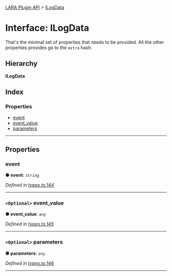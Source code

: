 [LARA Plugin API](../README.md) > [ILogData](../interfaces/ilogdata.md)

# Interface: ILogData

That's the minimal set of properties that needs to be provided. All the other properties provides go to the `extra` hash.

## Hierarchy

**ILogData**

## Index

### Properties

* [event](ilogdata.md#event)
* [event_value](ilogdata.md#event_value)
* [parameters](ilogdata.md#parameters)

---

## Properties

<a id="event"></a>

###  event

**● event**: *`string`*

*Defined in [types.ts:144](https://github.com/concord-consortium/lara/blob/943fab34/lara-typescript/src/plugin-api/types.ts#L144)*

___
<a id="event_value"></a>

### `<Optional>` event_value

**● event_value**: *`any`*

*Defined in [types.ts:145](https://github.com/concord-consortium/lara/blob/943fab34/lara-typescript/src/plugin-api/types.ts#L145)*

___
<a id="parameters"></a>

### `<Optional>` parameters

**● parameters**: *`any`*

*Defined in [types.ts:146](https://github.com/concord-consortium/lara/blob/943fab34/lara-typescript/src/plugin-api/types.ts#L146)*

___

